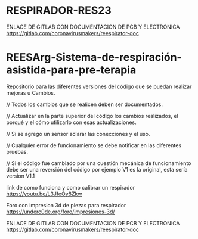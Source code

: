 # RESPIRADOR-RES23
ENLACE DE GITLAB CON DOCUMENTACION DE PCB Y ELECTRONICA https://gitlab.com/coronavirusmakers/reespirator-doc

# REESArg-Sistema-de-respiración-asistida-para-pre-terapia
Repositorio para las diferentes versiones del código que se puedan realizar mejoras u Cambios. 


// Todos los cambios que se realicen deben ser documentados.

// Actualizar en la parte superior del código los cambios realizados, el porqué y el cómo utilizarlo con esas actualizaciones. 

// Si se agregó un sensor aclarar las conecciones y el uso. 

// Cualquier error de funcionamiento se debe notificar en las diferentes pruebas. 

// Si el código fue cambiado por una cuestión mecánica de funcionamiento debe ser una reversión del código por ejemplo V1 es la original, esta sería version V1.1 

link de como funciona y como calibrar un respirador https://youtu.be/L3JfeOy8Zkw

Foro con impresion 3d de piezas para respirador https://underc0de.org/foro/impresiones-3d/


ENLACE DE GITLAB CON DOCUMENTACION DE PCB Y ELECTRONICA https://gitlab.com/coronavirusmakers/reespirator-doc
